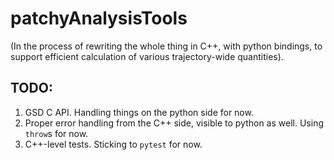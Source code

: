 # patchyAnalysisTools

(In the process of rewriting the whole thing in C++, with python bindings, to support efficient calculation of various trajectory-wide quantities).

## TODO:
1. GSD C API. Handling things on the python side for now.
2. Proper error handling from the C++ side, visible to python as well. Using `throw`s for now.
3. C++-level tests. Sticking to `pytest` for now.